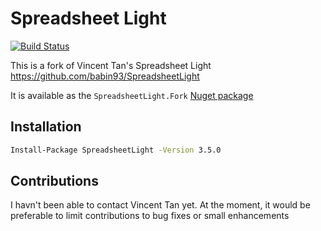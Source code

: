 # Spreadsheet Light

[![Build Status](https://dev.azure.com/mababin93/SpreadsheetLight/_apis/build/status/babin93.SpreadsheetLight?branchName=main)](https://dev.azure.com/mababin93/SpreadsheetLight/_build/latest?definitionId=1&branchName=main)

This is a fork of Vincent Tan's Spreadsheet Light <https://github.com/babin93/SpreadsheetLight>

It is available as the `SpreadsheetLight.Fork` [Nuget package](https://www.nuget.org/packages/SpreadsheetLight/)

## Installation

```bash
Install-Package SpreadsheetLight -Version 3.5.0
```

## Contributions

I havn't been able to contact Vincent Tan yet. At the moment, it would be preferable to limit contributions to bug fixes or small enhancements
